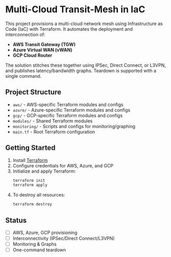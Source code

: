 # Multi-Cloud Transit-Mesh in IaC

This project provisions a multi-cloud network mesh using Infrastructure as Code (IaC) with Terraform. It automates the deployment and interconnection of:

- **AWS Transit Gateway (TGW)**
- **Azure Virtual WAN (vWAN)**
- **GCP Cloud Router**

The solution stitches these together using IPSec, Direct Connect, or L3VPN, and publishes latency/bandwidth graphs. Teardown is supported with a single command.

## Project Structure
- `aws/` - AWS-specific Terraform modules and configs
- `azure/` - Azure-specific Terraform modules and configs
- `gcp/` - GCP-specific Terraform modules and configs
- `modules/` - Shared Terraform modules
- `monitoring/` - Scripts and configs for monitoring/graphing
- `main.tf` - Root Terraform configuration

## Getting Started
1. Install [Terraform](https://www.terraform.io/downloads.html)
2. Configure credentials for AWS, Azure, and GCP
3. Initialize and apply Terraform:
   ```sh
   terraform init
   terraform apply
   ```
4. To destroy all resources:
   ```sh
   terraform destroy
   ```

## Status
- [ ] AWS, Azure, GCP provisioning
- [ ] Interconnectivity (IPSec/Direct Connect/L3VPN)
- [ ] Monitoring & Graphs
- [ ] One-command teardown 